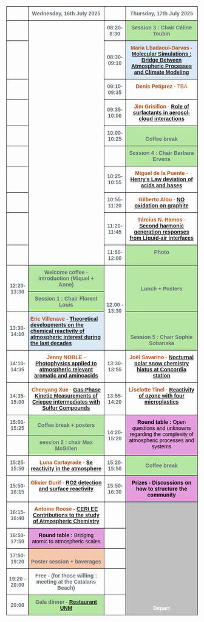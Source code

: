 
<html>


<style type="text/css">
  .page-header {
  color: white;
  text-align: center;
  background-color: white;
  background-image: url("./images/atmoheader.png");
  background-repeat: no-repeat;
  background-size: cover;
  margin: 0 auto;
}
.tg  {border-collapse:collapse;border-spacing:0;}
.tg td{border-color:black;border-style:solid;border-width:1px;font-family:Arial, sans-serif;font-size:14px;
  overflow:hidden;padding:10px 5px;word-break:normal;}
.tg th{border-color:black;border-style:solid;border-width:1px;font-family:Arial, sans-serif;font-size:14px;
  font-weight:normal;overflow:hidden;padding:10px 5px;word-break:normal;}
.tg .tg-cly1{text-align:left;vertical-align:middle}
.tg .tg-rz17{color:#606C71;font-weight:bold;text-align:center;vertical-align:middle}
.tg .tg-ej97{background-color:#B5E6A2;color:#606C71;font-weight:bold;text-align:center;vertical-align:bottom}
.tg .tg-7ma4{color:#BE5014;text-align:center;vertical-align:middle}
.tg .tg-zxc1{background-color:#E49EDD;color:rgba(0, 0, 0, 0.847);font-weight:bold;text-align:center;vertical-align:middle}
.tg .tg-9ujf{background-color:#B5E6A2;color:#606C71;font-weight:bold;text-align:center;vertical-align:top}
.tg .tg-z4yt{background-color:#B5E6A2;color:#606C71;font-weight:bold;text-align:center;vertical-align:middle}
.tg .tg-dcrf{background-color:#DAE9F8;color:#BE5014;font-weight:bold;text-align:left;vertical-align:top}
.tg .tg-2ynr{background-color:#c0c0c0;text-align:center;vertical-align:bottom}
.tg .tg-gmv9{color:#BE5014;font-weight:bold;text-align:center;vertical-align:top}
.tg .tg-nrix{text-align:center;vertical-align:middle}
.tg .tg-smof{color:#606C71;font-weight:bold;text-align:center;vertical-align:bottom}
.tg .tg-9ws7{background-color:#DAE9F8;color:#BE5014;font-weight:bold;text-align:center;vertical-align:bottom}
.tg .tg-xokn{background-color:#E49EDD;color:#E00;font-style:italic;text-align:center;vertical-align:top}
.tg .tg-l3lf{background-color:#F7C7AC;color:#606C71;font-weight:bold;text-align:center;vertical-align:bottom}
</style>
<body>
<table class="tg"><thead>
  <tr>
    <th class="tg-nrix"><span style="font-weight:400;font-style:normal;text-decoration:none;color:black"> </span></th>
    <th class="tg-smof"><span style="font-weight:700;font-style:normal;text-decoration:none;color:#606C71">Wednesday, 16th July 2025</span></th>
    <th class="tg-rz17"><span style="font-weight:700;font-style:normal;text-decoration:none;color:#606C71"> </span></th>
    <th class="tg-smof"><span style="font-weight:700;font-style:normal;text-decoration:none;color:#606C71">Thursday, 17th July 2025</span></th>
  </tr></thead>
<tbody>
  <tr>
    <td class="tg-nrix"><span style="font-weight:400;font-style:normal;text-decoration:none;color:black"> </span></td>
    <td class="tg-smof" rowspan="10"></td>
    <td class="tg-rz17"><span style="font-weight:700;font-style:normal;text-decoration:none;color:#606C71">08:20-8:30</span></td>
    <td class="tg-ej97"><span style="font-weight:700;font-style:normal;text-decoration:none;color:#606C71;background-color:#B5E6A2">Session 3 : Chair Céline Toubin</span></td>
  </tr>
  <tr>
    <td class="tg-cly1"><span style="font-weight:400;font-style:normal;text-decoration:none;color:black"> </span></td>
    <td class="tg-rz17"><span style="font-weight:700;font-style:normal;text-decoration:none;color:#606C71">08:30-09:10</span></td>
    <td class="tg-9ws7"><span style="font-weight:700;font-style:normal;text-decoration:none;color:#BE5014;background-color:#DAE9F8">Maria Lbadaoui-Darvas - </span><a href="https://amubox.univ-amu.fr/s/sQ9FmMq6C7rPKZT" target="_blank" rel="noopener noreferrer">Molecular Simulations : Bridge Between Atmospheric Processes and Climate Modeling</a></td>
  </tr>
  <tr>
    <td class="tg-cly1"><span style="font-weight:400;font-style:normal;text-decoration:none;color:black"> </span></td>
    <td class="tg-rz17"><span style="font-weight:700;font-style:normal;text-decoration:none;color:#606C71">09:10-09:35</span></td>
    <td class="tg-gmv9"><span style="font-weight:700;font-style:normal;text-decoration:none;color:#BE5014">Denis Petiprez</span>  <span style="font-weight:400;font-style:normal;text-decoration:none;color:#BE5014">- TBA</span></td>
  </tr>
  <tr>
    <td class="tg-cly1"><span style="font-weight:400;font-style:normal;text-decoration:none;color:black"> </span></td>
    <td class="tg-rz17"><span style="font-weight:700;font-style:normal;text-decoration:none;color:#606C71">09:35-10:00</span></td>
    <td class="tg-gmv9"><span style="font-weight:700;font-style:normal;text-decoration:none;color:#BE5014">Jim Grisillon</span> <span style="font-weight:400;font-style:normal;text-decoration:none;color:#BE5014">- </span><a href="https://amubox.univ-amu.fr/s/idwKbbpEWRkqLjW" target="_blank" rel="noopener noreferrer">Role of surfactants in aerosol-cloud interaction</a><a href="https://amubox.univ-amu.fr/s/idwKbbpEWRkqLjW" target="_blank" rel="noopener noreferrer"><span style="font-weight:bold">s</span></a></td>
  </tr>
  <tr>
    <td class="tg-cly1"><span style="font-weight:400;font-style:normal;text-decoration:none;color:black"> </span></td>
    <td class="tg-rz17"><span style="font-weight:700;font-style:normal;text-decoration:none;color:#606C71">10:00-10:25</span></td>
    <td class="tg-ej97"><span style="font-weight:700;font-style:normal;text-decoration:none;color:#606C71;background-color:#B5E6A2">Coffee break</span></td>
  </tr>
  <tr>
    <td class="tg-cly1"><span style="font-weight:400;font-style:normal;text-decoration:none;color:black"> </span></td>
    <td class="tg-rz17"><span style="font-weight:700;font-style:normal;text-decoration:none;color:#606C71"> </span></td>
    <td class="tg-ej97"><span style="font-weight:700;font-style:normal;text-decoration:none;color:#606C71;background-color:#B5E6A2">Session 4 : Chair Barbara Ervens</span></td>
  </tr>
  <tr>
    <td class="tg-cly1"><span style="font-weight:400;font-style:normal;text-decoration:none;color:black"> </span></td>
    <td class="tg-rz17"><span style="font-weight:700;font-style:normal;text-decoration:none;color:#606C71">10:25-10:55</span></td>
    <td class="tg-gmv9"><span style="font-weight:700;font-style:normal;text-decoration:none;color:#BE5014">Miguel de la Puente</span> <span style="font-weight:400;font-style:normal;text-decoration:none;color:#BE5014">- </span><a href="https://amubox.univ-amu.fr/s/j22Qxin3nQbLQ6C" target="_blank" rel="noopener noreferrer">Henry's Law deviation of acids and bases</a></td>
  </tr>
  <tr>
    <td class="tg-cly1"><span style="font-weight:400;font-style:normal;text-decoration:none;color:black"> </span></td>
    <td class="tg-rz17"><span style="font-weight:700;font-style:normal;text-decoration:none;color:#606C71">10:55-11:20</span></td>
    <td class="tg-gmv9"><span style="font-weight:700;font-style:normal;text-decoration:none;color:#BE5014">Gilberto Alou </span><span style="font-weight:400;font-style:normal;text-decoration:none;color:#BE5014">- </span><a href="https://amubox.univ-amu.fr/s/kRdLyRTsHqoQpSq" target="_blank" rel="noopener noreferrer">NO oxidation on graphite</a></td>
  </tr>
  <tr>
    <td class="tg-cly1"><span style="font-weight:400;font-style:normal;text-decoration:none;color:black"> </span></td>
    <td class="tg-rz17"><span style="font-weight:700;font-style:normal;text-decoration:none;color:#606C71">11:20-11:45</span></td>
    <td class="tg-gmv9"><span style="font-weight:700;font-style:normal;text-decoration:none;color:#BE5014">Tárcius N. Ramos </span><span style="font-weight:400;font-style:normal;text-decoration:none;color:#BE5014">- </span><a href="https://amubox.univ-amu.fr/s/P9NjykPXFYZyAn8" target="_blank" rel="noopener noreferrer">Second harmonic generation responses from Liquid-air interfaces</a></td>
  </tr>
  <tr>
    <td class="tg-cly1"><span style="font-weight:400;font-style:normal;text-decoration:none;color:black"> </span></td>
    <td class="tg-rz17"><span style="font-weight:700;font-style:normal;text-decoration:none;color:#606C71">11:50-12:00</span></td>
    <td class="tg-9ujf"> <span style="font-weight:700;font-style:normal;text-decoration:none;color:#606C71;background-color:#B5E6A2">Photo</span> </td>
  </tr>
  <tr>
    <td class="tg-rz17" rowspan="2"><span style="font-weight:700;font-style:normal;text-decoration:none;color:#606C71">12:20-13:30</span></td>
    <td class="tg-ej97"><span style="font-weight:700;font-style:normal;text-decoration:none;color:#606C71;background-color:#B5E6A2">Welcome coffee - introduction (Miquel + Anne)</span></td>
    <td class="tg-rz17" rowspan="3"><span style="font-weight:700;font-style:normal;text-decoration:none;color:#606C71">12:00 - 13:30</span></td>
    <td class="tg-z4yt" rowspan="2"><span style="font-weight:700;font-style:normal;text-decoration:none;color:#606C71;background-color:#B5E6A2">Lunch</span>  <span style="font-weight:700;font-style:normal;text-decoration:none;color:#606C71;background-color:#B5E6A2">+ Posters</span></td>
  </tr>
  <tr>
    <td class="tg-ej97"><span style="font-weight:700;font-style:normal;text-decoration:none;color:#606C71;background-color:#B5E6A2">Session 1 : Chair Florent Louis</span></td>
  </tr>
  <tr>
    <td class="tg-rz17"><span style="font-weight:700;font-style:normal;text-decoration:none;color:#606C71">13:30-14:10</span></td>
    <td class="tg-dcrf"><span style="font-weight:700;font-style:normal;text-decoration:none;color:#BE5014;background-color:#DAE9F8">Eric Villenave  -</span> <a href="https://amubox.univ-amu.fr/s/bJAgZ49tbeiFtwG" target="_blank" rel="noopener noreferrer">Theoretical developments on the chemical reactivity of atmospheric interest during the last decades</a></td>
    <td class="tg-ej97"><span style="font-weight:700;font-style:normal;text-decoration:none;color:#606C71;background-color:#B5E6A2">Session 5 : Chair Sophie Sobanska</span></td>
  </tr>
  <tr>
    <td class="tg-rz17"><span style="font-weight:700;font-style:normal;text-decoration:none;color:#606C71">14:10-14:35</span></td>
    <td class="tg-gmv9"><span style="font-weight:700;font-style:normal;text-decoration:none;color:#BE5014">Jenny NOBLE</span><span style="font-weight:400;font-style:normal;text-decoration:none;color:#BE5014"> - </span><a href="https://amubox.univ-amu.fr/s/fPqTErcYgJMG4PH" target="_blank" rel="noopener noreferrer">Photophysics applied to atmospheric relevant aromatic and aminoacids</a></td>
    <td class="tg-rz17"><span style="font-weight:700;font-style:normal;text-decoration:none;color:#606C71">13:30-13:55</span></td>
    <td class="tg-gmv9"><span style="font-weight:700;font-style:normal;text-decoration:none;color:#BE5014">Joël Savarino</span> <span style="font-weight:400;font-style:normal;text-decoration:none;color:#BE5014">-  </span><a href="https://amubox.univ-amu.fr/s/LKStiAWLJKoMZN3" target="_blank" rel="noopener noreferrer">Nocturnal polar snow chemistry hiatus at Concordia station</a></td>
  </tr>
  <tr>
    <td class="tg-rz17"><span style="font-weight:700;font-style:normal;text-decoration:none;color:#606C71">14:35-15:00</span></td>
    <td class="tg-gmv9"><span style="font-weight:700;font-style:normal;text-decoration:none;color:#BE5014">Chenyang Xue</span><span style="font-weight:400;font-style:normal;text-decoration:none;color:#BE5014"> - </span><a href="https://amubox.univ-amu.fr/s/LLboxg5sXkM53fm" target="_blank" rel="noopener noreferrer">Gas-Phase Kinetic Measurements of Criegee intermediates with Sulfur Compounds</a></td>
    <td class="tg-rz17"><span style="font-weight:700;font-style:normal;text-decoration:none;color:#606C71">13:55-14:20</span></td>
    <td class="tg-gmv9"><span style="font-weight:700;font-style:normal;text-decoration:none;color:#BE5014">Liselotte Tinel</span> <span style="font-weight:400;font-style:normal;text-decoration:none;color:#BE5014">- </span><a href="https://amubox.univ-amu.fr/s/2PmDSwZTNpW7SfB" target="_blank" rel="noopener noreferrer">Reactivity of ozone with four microplastics</a></td>
  </tr>
  <tr>
    <td class="tg-rz17"><span style="font-weight:700;font-style:normal;text-decoration:none;color:#606C71">15:00-15:25</span></td>
    <td class="tg-z4yt"><span style="font-weight:700;font-style:normal;text-decoration:none;color:#606C71;background-color:#B5E6A2">Coffee break + posters</span></td>
    <td class="tg-rz17" rowspan="2"><span style="font-weight:700;font-style:normal;text-decoration:none;color:#606C71">14:20-15:20</span></td>
    <td class="tg-xokn" rowspan="2"><span style="font-weight:700;font-style:normal;text-decoration:none;color:windowtext">Round table :</span> <span style="font-weight:400;font-style:normal;text-decoration:none;color:windowtext">Open questions and unknowns regarding the complexity of atmospheric processes and systems</span></td>
  </tr>
  <tr>
    <td class="tg-rz17"><span style="font-weight:700;font-style:normal;text-decoration:none;color:#606C71"> </span></td>
    <td class="tg-z4yt"><span style="font-weight:700;font-style:normal;text-decoration:none;color:#606C71;background-color:#B5E6A2">session 2 : chair Max McGillen</span></td>
  </tr>
  <tr>
    <td class="tg-rz17"><span style="font-weight:700;font-style:normal;text-decoration:none;color:#606C71">15:25-15:50</span></td>
    <td class="tg-gmv9"><span style="font-weight:700;font-style:normal;text-decoration:none;color:#BE5014">Luna Cartayrade</span><span style="font-weight:400;font-style:normal;text-decoration:none;color:#BE5014"> - </span><a href="https://amubox.univ-amu.fr/s/r2YD6mqSSFKEJWx" target="_blank" rel="noopener noreferrer">Se reactivity in the atmosphere</a></td>
    <td class="tg-rz17"><span style="font-weight:700;font-style:normal;text-decoration:none;color:#606C71">15:20-15:50</span></td>
    <td class="tg-z4yt"><span style="font-weight:700;font-style:normal;text-decoration:none;color:#606C71;background-color:#B5E6A2">Coffee break</span></td>
  </tr>
  <tr>
    <td class="tg-rz17"><span style="font-weight:700;font-style:normal;text-decoration:none;color:#606C71">15:50-16:15</span></td>
    <td class="tg-gmv9"><span style="font-weight:700;font-style:normal;text-decoration:none;color:#BE5014">Olivier Durif </span><span style="font-weight:400;font-style:normal;text-decoration:none;color:#BE5014">- </span><a href="https://amubox.univ-amu.fr/s/DqbS5QQNfWxWGR7" target="_blank" rel="noopener noreferrer">RO2 detection and surface reactivity</a></td>
    <td class="tg-rz17"><span style="font-weight:700;font-style:normal;text-decoration:none;color:#606C71">15:50-16:30</span></td>
    <td class="tg-zxc1"><span style="font-weight:700;font-style:normal;text-decoration:none;color:windowtext;background-color:#E49EDD">Prizes -</span> <span style="font-weight:700;font-style:normal;text-decoration:none;color:windowtext">Discussions on how to structure the community</span></td>
  </tr>
  <tr>
    <td class="tg-rz17"><span style="font-weight:700;font-style:normal;text-decoration:none;color:#606C71">16:15-16:40</span></td>
    <td class="tg-gmv9"><span style="font-weight:700;font-style:normal;text-decoration:none;color:#BE5014">Antoine Roose</span> -<span style="font-weight:400;font-style:normal;text-decoration:none;color:#BE5014"> </span><a href="https://amubox.univ-amu.fr/s/gydxgJiJDceN8jx" target="_blank" rel="noopener noreferrer">CERI EE Contributions to the study of Atmospheric Chemistry</a></td>
    <td class="tg-7ma4"><span style="font-weight:400;font-style:normal;text-decoration:none;color:#BE5014"> </span></td>
    <td class="tg-2ynr" rowspan="5"><span style="font-weight:700;font-style:normal;text-decoration:none;color:black"> </span><br><span style="font-weight:700;font-style:normal;text-decoration:none;color:white">Depart</span><br><span style="font-weight:700;font-style:normal;text-decoration:none;color:#606C71"> </span></td>
  </tr>
  <tr>
    <td class="tg-rz17"><span style="font-weight:700;font-style:normal;text-decoration:none;color:#606C71">16:50-17:50</span></td>
    <td class="tg-xokn"><span style="font-weight:700;font-style:normal;text-decoration:none;color:windowtext">Round table :</span> <span style="font-weight:400;font-style:normal;text-decoration:none;color:windowtext">Bridging atomic to atmospheric scales</span></td>
    <td class="tg-7ma4"><span style="font-weight:400;font-style:normal;text-decoration:none;color:#BE5014"> </span></td>
  </tr>
  <tr>
    <td class="tg-rz17"><span style="font-weight:700;font-style:normal;text-decoration:none;color:#606C71">17:50-19:20</span></td>
    <td class="tg-l3lf"><span style="font-weight:700;font-style:normal;text-decoration:none;color:#606C71;background-color:#F7C7AC">Poster session + baverages</span></td>
    <td class="tg-7ma4"><span style="font-weight:400;font-style:normal;text-decoration:none;color:#BE5014"> </span></td>
  </tr>
  <tr>
    <td class="tg-rz17"><span style="font-weight:700;font-style:normal;text-decoration:none;color:#606C71">19:20 - 20:00</span></td>
    <td class="tg-smof"><span style="font-weight:700;font-style:normal;text-decoration:none;color:#606C71">Free -</span>  <span style="font-weight:700;font-style:normal;text-decoration:none;color:#606C71">(for those willing : meeting at the Catalans Beach)</span></td>
    <td class="tg-rz17"><span style="font-weight:700;font-style:normal;text-decoration:none;color:#606C71"> </span></td>
  </tr>
  <tr>
    <td class="tg-rz17"><span style="font-weight:700;font-style:normal;text-decoration:none;color:#606C71">20:00</span></td>
    <td class="tg-ej97"><span style="font-weight:700;font-style:normal;text-decoration:none;color:#606C71;background-color:#B5E6A2">Gala dinner - </span><a href="https://maps.app.goo.gl/2VCYWKjYaFsGF6nq8" target="_blank" rel="noopener noreferrer">Restaurant UNM</a></td>
    <td class="tg-rz17"><span style="font-weight:700;font-style:normal;text-decoration:none;color:#606C71"> </span></td>
  </tr>
</tbody></table>
</body>
</html>

